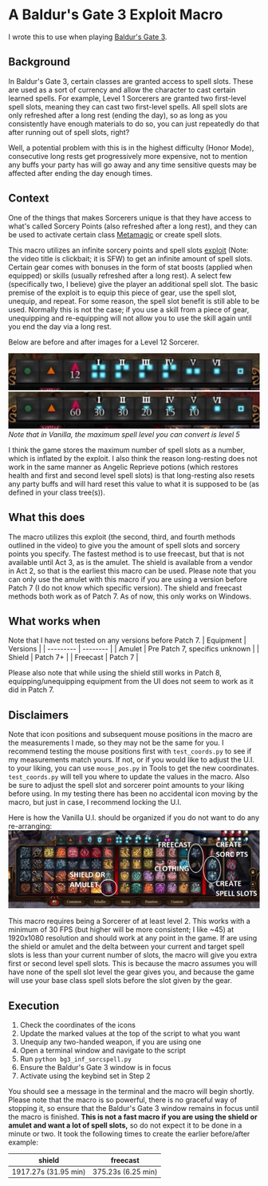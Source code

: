 # A Baldur's Gate 3 Exploit Macro

I wrote this to use when playing [Baldur's Gate 3](https://store.steampowered.com/app/1086940/Baldurs_Gate_3/).

## Background
In Baldur's Gate 3, certain classes are granted access to spell slots. These are used as a sort of currency and allow the character to cast certain learned spells. For example, Level 1 Sorcerers are granted two first-level spell slots, meaning they can cast two first-level spells. All spell slots are only refreshed after a long rest (ending the day), so as long as you consistently have enough materials to do so, you can just repeatedly do that after running out of spell slots, right?

Well, a potential problem with this is in the highest difficulty (Honor Mode), consecutive long rests get progressively more expensive, not to mention any buffs your party has will go away and any time sensitive quests may be affected after ending the day enough times.

## Context
One of the things that makes Sorcerers unique is that they have access to what's called Sorcery Points (also refreshed after a long rest), and they can be used to activate certain class [Metamagic](https://bg3.wiki/wiki/Metamagic) or create spell slots.

This macro utilizes an infinite sorcery points and spell slots [exploit](https://youtu.be/McnZwKkqanQ?si=U0h2VT1BLgwUji96) (Note: the video title is clickbait; it is SFW) to get an infinite amount of spell slots. Certain gear comes with bonuses in the form of stat boosts (applied when equipped) or skills (usually refreshed after a long rest). A select few (specifically two, I believe) give the player an additional spell slot. The basic premise of the exploit is to equip this piece of gear, use the spell slot, unequip, and repeat. For some reason, the spell slot benefit is still able to be used. Normally this is not the case; if you use a skill from a piece of gear, unequipping and re-equipping will not allow you to use the skill again until you end the day via a long rest.

Below are before and after images for a Level 12 Sorcerer.

![Base](./media/base.jpg)
![After](./media/after.jpg)
<br>*Note that in Vanilla, the maximum spell level you can convert is level 5*

I think the game stores the maximum number of spell slots as a number, which is inflated by the exploit. I also think the reason long-resting does not work in the same manner as Angelic Reprieve potions (which restores health and first and second level spell slots) is that long-resting also resets any party buffs and will hard reset this value to what it is supposed to be (as defined in your class tree(s)).

## What this does
The macro utilizes this exploit (the second, third, and fourth methods outlined in the video) to give you the amount of spell slots and sorcery points you specify. The fastest method is to use freecast, but that is not available until Act 3, as is the amulet. The shield is available from a vendor in Act 2, so that is the earliest this macro can be used. Please note that you can only use the amulet with this macro if you are using a version before Patch 7 (I do not know which specific version). The shield and freecast methods both work as of Patch 7. As of now, this only works on Windows.

## What works when
Note that I have not tested on any versions before Patch 7.
| Equipment | Versions |
| --------- | -------- |
| Amulet | Pre Patch 7, specifics unknown |
| Shield | Patch 7+ |
| Freecast | Patch 7 |

Please also note that while using the shield still works in Patch 8, equipping/unequipping equipment from the UI does not seem to work as it did in Patch 7.

## Disclaimers
Note that icon positions and subsequent mouse positions in the macro are the measurements I made, so they may not be the same for you. I recommend testing the mouse positions first with `test_coords.py` to see if my measurements match yours. If not, or if you would like to adjust the U.I. to your liking, you can use `mouse_pos.py` in Tools to get the new coordinates. `test_coords.py` will tell you where to update the values in the macro. Also be sure to adjust the spell slot and sorcerer point amounts to your liking before using. In my testing there has been no accidental icon moving by the macro, but just in case, I recommend locking the U.I. 

Here is how the Vanilla U.I. should be organized if you do not want to do any re-arranging:
![U.I.](./media/ui.jpg)

This macro requires being a Sorcerer of at least level 2. This works with a minimum of 30 FPS (but higher will be more consistent; I like ~45) at 1920x1080 resolution and should work at any point in the game. If are using the shield or amulet and the delta between your current and target spell slots is less than your current number of slots, the macro will give you extra first or second level spell slots. This is because the macro assumes you will have none of the spell slot level the gear gives you, and because the game will use your base class spell slots before the slot given by the gear. 

## Execution
1. Check the coordinates of the icons
2. Update the marked values at the top of the script to what you want
3. Unequip any two-handed weapon, if you are using one
4. Open a terminal window and navigate to the script
5. Run `python bg3_inf_sorcspell.py`
6. Ensure the Baldur's Gate 3 window is in focus
7. Activate using the keybind set in Step 2

You should see a message in the terminal and the macro will begin shortly. Please note that the macro is so powerful, there is no graceful way of stopping it, so ensure that the Baldur's Gate 3 window remains in focus until the macro is finished. <b>This is not a fast macro if you are using the shield or amulet and want a lot of spell slots,</b> so do not expect it to be done in a minute or two. It took the following times to create the earlier before/after example:

| shield | freecast |
| ------ | -------- |
| 1917.27s (31.95 min) | 375.23s (6.25 min)

